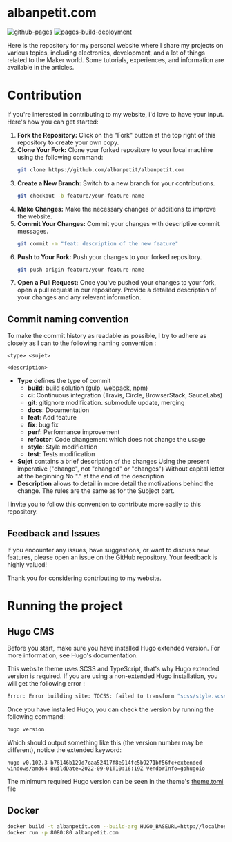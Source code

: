 # albanpetit.com

[![github-pages](https://github.com/AlbanPetit/albanpetit.com/actions/workflows/gh-pages.yml/badge.svg)](https://github.com/AlbanPetit/albanpetit.com/actions/workflows/gh-pages.yml)
[![pages-build-deployment](https://github.com/AlbanPetit/albanpetit.com/actions/workflows/pages/pages-build-deployment/badge.svg)](https://github.com/AlbanPetit/albanpetit.com/actions/workflows/pages/pages-build-deployment)

Here is the repository for my personal website where I share my projects on various topics, including electronics, development, and a lot of things related to the Maker world. Some tutorials, experiences, and information are available in the articles.

# Contribution

If you're interested in contributing to my website, i'd love to have your input. Here's how you can get started:

1. **Fork the Repository:** Click on the "Fork" button at the top right of this repository to create your own copy.
2. **Clone Your Fork:** Clone your forked repository to your local machine using the following command:
   ```bash
   git clone https://github.com/albanpetit/albanpetit.com
   ```
3. **Create a New Branch:** Switch to a new branch for your contributions.
   ```bash
   git checkout -b feature/your-feature-name
   ```
4. **Make Changes:** Make the necessary changes or additions to improve the website.
5. **Commit Your Changes:** Commit your changes with descriptive commit messages.
   ```bash
   git commit -m "feat: description of the new feature"
   ```
6. **Push to Your Fork:** Push your changes to your forked repository.
   ```bash
   git push origin feature/your-feature-name
   ```
7. **Open a Pull Request:** Once you've pushed your changes to your fork, open a pull request in our repository. Provide a detailed description of your changes and any relevant information.

## Commit naming convention

To make the commit history as readable as possible, I try to adhere as closely as I can to the following naming convention :

```
<type> <sujet>

<description>
```

- **Type** defines the type of commit
  - **build**: build solution (gulp, webpack, npm)
  - **ci**: Continuous integration (Travis, Circle, BrowserStack, SauceLabs)
  - **git**: gitignore modification. submodule update, merging
  - **docs**: Documentation
  - **feat**: Add feature
  - **fix**: bug fix
  - **perf**: Performance improvement
  - **refactor**: Code changement which does not change the usage
  - **style**: Style modification
  - **test**: Tests modification
- **Sujet** contains a brief description of the changes
  Using the present imperative ("change", not "changed" or "changes")
  Without capital letter at the beginning
  No "." at the end of the description
- **Description** allows to detail in more detail the motivations behind the change. The rules are the same as for the Subject part.

I invite you to follow this convention to contribute more easily to this repository.

## Feedback and Issues

If you encounter any issues, have suggestions, or want to discuss new features, please open an issue on the GitHub repository. Your feedback is highly valued!

Thank you for considering contributing to my website.

# Running the project

## Hugo CMS

Before you start, make sure you have installed Hugo extended version. For more information, see Hugo's documentation.

This website theme uses SCSS and TypeScript, that's why Hugo extended version is required. If you are using a non-extended Hugo installation, you will get the following error :

```bash
Error: Error building site: TOCSS: failed to transform "scss/style.scss" (text/x-scss): this feature is not available in your current Hugo version
```

Once you have installed Hugo, you can check the version by running the following command:

```bash
hugo version
```

Which should output something like this (the version number may be different), notice the extended keyword:

```
hugo v0.102.3-b76146b129d7caa52417f8e914fc5b9271bf56fc+extended windows/amd64 BuildDate=2022-09-01T10:16:19Z VendorInfo=gohugoio
```

The minimum required Hugo version can be seen in the theme's [theme.toml](https://github.com/albanpetit/albanpetit.com-theme/blob/master/theme.toml) file

## Docker

```bash
docker build -t albanpetit.com --build-arg HUGO_BASEURL=http://localhost:8080 .
docker run -p 8080:80 albanpetit.com
```
